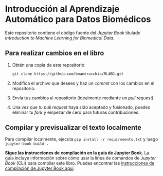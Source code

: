 # Introducción al Aprendizaje Automático para Datos Biomédicos

Este repositorio contiene el código fuente del *Jupyter Book* titulado *Introduction to Machine Learning for Biomedical Data*.

## Para realizar cambios en el libro

1. Obtén una copia de este repositorio:

   ```bash
   git clone https://github.com/bmandracchia/ML4BD.git
   ```

2. Modifica el archivo que desees y haz un *commit* con los cambios en el repositorio.

3. Envía tus cambios al repositorio (idealmente mediante un *pull request*).

4. Una vez que tu *pull request* haya sido aceptado y fusionado, puedes eliminar tu *fork* y empezar de cero para futuras contribuciones.

## Compilar y previsualizar el texto localmente

Para compilar localmente, ejecuta `pip install -r requirements.txt` y luego `jupyter-book build .`

**Sigue las instrucciones de compilación en la guía de Jupyter Book**. La guía incluye información sobre cómo usar la línea de comandos de *Jupyter Book* (CLI) para compilar este libro. Puedes encontrar las [instrucciones de compilación de Jupyter Book aquí](https://jupyterbook.org/start/build.html).
